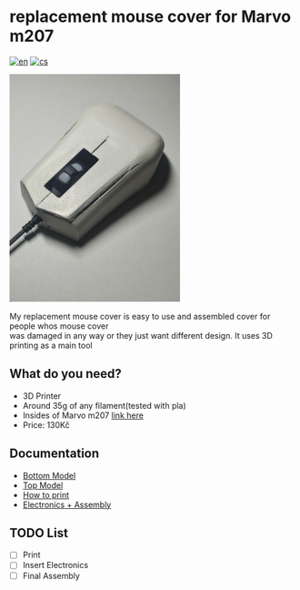 # replacement mouse cover for Marvo m207
[![en](https://img.shields.io/badge/lang-en-blue)](README.md)
[![cs](https://img.shields.io/badge/lang-cs-red)](README.cs.md)

<img src="images/Main.jpg" alt="alt text" width="300">

My replacement mouse cover is easy to use and assembled cover for people whos mouse cover  
was damaged in any way or they just want different design. It uses 3D printing as a main tool 
## What do you need?


* 3D Printer
* Around 35g of any filament(tested with pla)
* Insides of Marvo m207 [link here](https://www.datart.cz/marvo-mys-m207-2400dpi-optika-6tl-1-kolecko-dratova-usb-cerna-herni-podsvicena-m207.html?gclid=Cj0KCQjwj_ajBhCqARIsAA37s0yOHEzQcGkIXNLW-GMfn9_XcU6I3zXoe4B2Vjl9shj3v5adB2rEeUIaAsIuEALw_wcB)
* Price: 130Kč
## Documentation

* [Bottom Model](https://github.com/pslib-cz/2022-p2a-mme-pppp-PetrMachacka/blob/main/bottomfinal.stl)
* [Top Model](https://github.com/pslib-cz/2022-p2a-mme-pppp-PetrMachacka/blob/main/topfinal.stl)
* [How to print](Print.md)
* [Electronics + Assembly](Electronics.md)


## TODO List 
- [ ] Print
- [ ] Insert Electronics
- [ ] Final Assembly
